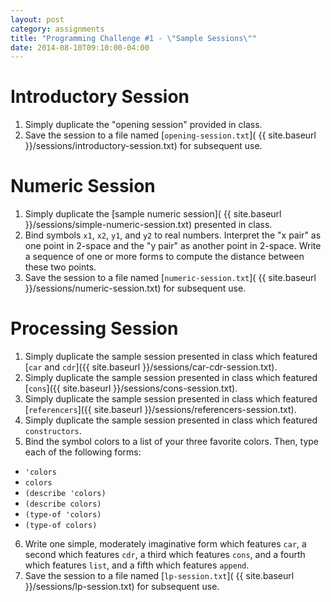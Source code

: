 ```yaml
---
layout: post
category: assignments
title: "Programming Challenge #1 - \"Sample Sessions\""
date: 2014-08-10T09:10:00-04:00
---
```


# Introductory Session

1) Simply duplicate the "opening session" provided in class.
2) Save the session to a file named
[`opening-session.txt`](
  {{ site.baseurl }}/sessions/introductory-session.txt) for subsequent use.

# Numeric Session

1) Simply duplicate the
[sample numeric session](
  {{ site.baseurl }}/sessions/simple-numeric-session.txt) presented in class.
2) Bind symbols `x1`, `x2`, `y1`, and `y2` to real numbers. Interpret the
"x pair" as one point in 2-space and the "y pair" as another point in 2-space.
Write a sequence of one or more forms to compute the distance between these two
points.
3) Save the session to a file named
[`numeric-session.txt`](
  {{ site.baseurl }}/sessions/numeric-session.txt) for subsequent use.

# Processing Session

1) Simply duplicate the sample session presented in class which featured
[`car` and `cdr`]({{ site.baseurl }}/sessions/car-cdr-session.txt).
2) Simply duplicate the sample session presented in class which featured
[`cons`]({{ site.baseurl }}/sessions/cons-session.txt).
3) Simply duplicate the sample session presented in class which featured
[`referencers`]({{ site.baseurl }}/sessions/referencers-session.txt).
4) Simply duplicate the sample session presented in class which featured
`constructors`.
5) Bind the symbol colors to a list of your three favorite colors. Then, type
each of the following forms:
  - `'colors`
  - `colors`
  - `(describe 'colors)`
  - `(describe colors)`
  - `(type-of 'colors)`
  - `(type-of colors)`
6) Write one simple, moderately imaginative form which features `car`, a second
which features `cdr`, a third which features `cons`, and a fourth which features
`list`, and a fifth which features `append`.
7) Save the session to a file named
[`lp-session.txt`](
  {{ site.baseurl }}/sessions/lp-session.txt) for subsequent use.